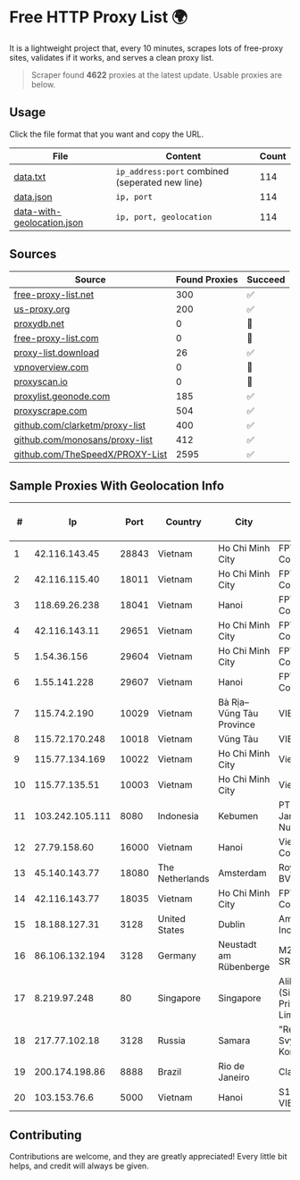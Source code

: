 
# Free HTTP Proxy List 🌍

It is a lightweight project that, every 10 minutes, scrapes lots of free-proxy sites, validates if it works, and serves a clean proxy list.


> Scraper found **4622** proxies at the latest update. Usable proxies are below.

## Usage

Click the file format that you want and copy the URL.


|File|Content|Count|
|----|-------|-----|
|[data.txt](https://raw.githubusercontent.com/themiralay/Proxy-List-World/master/data.txt)|`ip_address:port` combined (seperated new line)|114|
|[data.json](https://raw.githubusercontent.com/themiralay/Proxy-List-World/master/data.json)|`ip, port`|114|
|[data-with-geolocation.json](https://raw.githubusercontent.com/themiralay/Proxy-List-World/master/data-with-geolocation.json)|`ip, port, geolocation`|114|

## Sources

|Source|Found Proxies|Succeed|
|------|-------------|-------|
|[free-proxy-list.net](https://free-proxy-list.net)|300|✅|
|[us-proxy.org](https://www.us-proxy.org)|200|✅|
|[proxydb.net](http://proxydb.net)|0|🚫|
|[free-proxy-list.com](https://free-proxy-list.com/?page=&port=&type%5B%5D=http&type%5B%5D=https&up_time=0&search=Search)|0|🚫|
|[proxy-list.download](https://www.proxy-list.download/HTTP)|26|✅|
|[vpnoverview.com](https://vpnoverview.com/privacy/anonymous-browsing/free-proxy-servers)|0|🚫|
|[proxyscan.io](https://www.proxyscan.io)|0|🚫|
|[proxylist.geonode.com](https://proxylist.geonode.com/api/proxy-list?limit=300&page=1&sort_by=lastChecked&sort_type=desc&protocols=http,https)|185|✅|
|[proxyscrape.com](https://api.proxyscrape.com/v2/?request=displayproxies&protocol=http&timeout=10000&country=all&ssl=all&anonymity=all)|504|✅|
|[github.com/clarketm/proxy-list](https://raw.githubusercontent.com/clarketm/proxy-list/master/proxy-list-raw.txt)|400|✅|
|[github.com/monosans/proxy-list](https://raw.githubusercontent.com/monosans/proxy-list/main/proxies/http.txt)|412|✅|
|[github.com/TheSpeedX/PROXY-List](https://raw.githubusercontent.com/TheSpeedX/PROXY-List/master/http.txt)|2595|✅|


## Sample Proxies With Geolocation Info

|#|Ip|Port|Country|City|Internet Service Provider|
|-|--|----|-------|----|-------------------------|
|1|42.116.143.45|28843|Vietnam|Ho Chi Minh City|FPT Telecom Company|
|2|42.116.115.40|18011|Vietnam|Ho Chi Minh City|FPT Telecom Company|
|3|118.69.26.238|18041|Vietnam|Hanoi|FPT Telecom Company|
|4|42.116.143.11|29651|Vietnam|Ho Chi Minh City|FPT Telecom Company|
|5|1.54.36.156|29604|Vietnam|Ho Chi Minh City|FPT Telecom Company|
|6|1.55.141.228|29607|Vietnam|Hanoi|FPT Telecom Company|
|7|115.74.2.190|10029|Vietnam|Bà Rịa–Vũng Tàu Province|VIETELxdsl|
|8|115.72.170.248|10018|Vietnam|Vũng Tàu|VIETELmetro|
|9|115.77.134.169|10022|Vietnam|Ho Chi Minh City|Viettel Group|
|10|115.77.135.51|10003|Vietnam|Ho Chi Minh City|Viettel Group|
|11|103.242.105.111|8080|Indonesia|Kebumen|PT Lintas Jaringan Nusantara|
|12|27.79.158.60|16000|Vietnam|Hanoi|Viettel Corporation|
|13|45.140.143.77|18080|The Netherlands|Amsterdam|RoyaleHosting BV|
|14|42.116.143.77|18035|Vietnam|Ho Chi Minh City|FPT Telecom Company|
|15|18.188.127.31|3128|United States|Dublin|Amazon.com, Inc.|
|16|86.106.132.194|3128|Germany|Neustadt am Rübenberge|M247 Europe SRL|
|17|8.219.97.248|80|Singapore|Singapore|Alibaba Cloud (Singapore) Private Limited|
|18|217.77.102.18|3128|Russia|Samara|"Region Svyaz Konsalt" LLC|
|19|200.174.198.86|8888|Brazil|Rio de Janeiro|Claro S.A|
|20|103.153.76.6|5000|Vietnam|Hanoi|S1-VIETSERVER|



## Contributing

Contributions are welcome, and they are greatly appreciated! Every
little bit helps, and credit will always be given.

